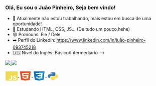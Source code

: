 ### Olá, Eu sou o Juão Pinheiro, Seja bem vindo!

- 📍 Atualmente não estou trabalhando, mais estou em busca de uma oportunidade!
- 📖 Estudando  HTML, CSS, JS... (De tudo um pouco,hehe)
- 😄 Pronouns: Ele / Dele
- ➡️ Perfil do Linkedin: https://www.linkedin.com/in/juão-pinheiro-093745218
- 🇺🇸 Nível do Inglês: Básico/Intermediário
-->

 <div>
  <a href="https://github.com/JuaoPinheiro">
  <img height="180em" src="https://github-readme-stats.vercel.app/api?username=JuaoPinheiro&show_icons=true&theme=dark&include_all_commits=true&count_private=true"/>
  <img height="180em" src="https://github-readme-stats.vercel.app/api/top-langs/?username=JuaoPinheiro&layout=compact&langs_count=7&theme=dark"/>
</div>

<div style="display: inline_block"><br>
  <img align="center" alt="Rafa-Js" height="30" width="40" src="https://raw.githubusercontent.com/devicons/devicon/master/icons/javascript/javascript-plain.svg">
  <img align="center" alt="Rafa-HTML" height="30" width="40" src="https://raw.githubusercontent.com/devicons/devicon/master/icons/html5/html5-original.svg">
  <img align="center" alt="Rafa-CSS" height="30" width="40" src="https://raw.githubusercontent.com/devicons/devicon/master/icons/css3/css3-original.svg">
  <img align="center" alt="Rafa-Python" height="30" width="40" src="https://raw.githubusercontent.com/devicons/devicon/master/icons/python/python-original.svg">
</div>
